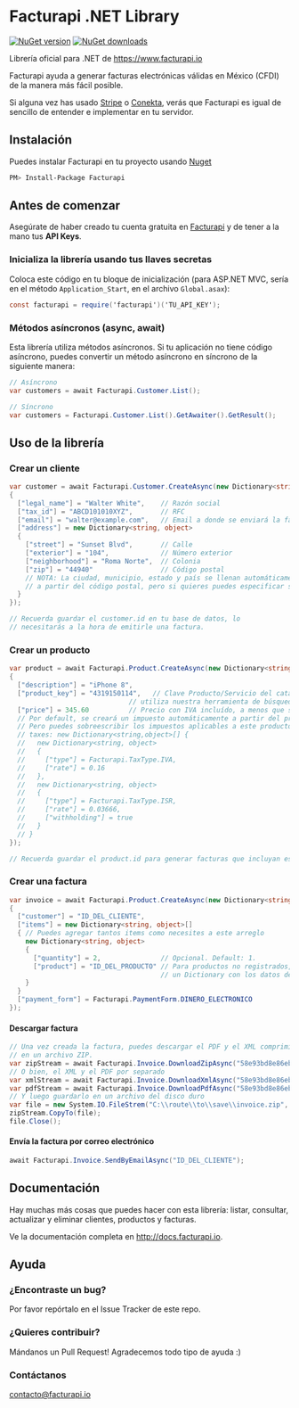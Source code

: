 Facturapi .NET Library
======================

[![NuGet version](https://badge.fury.io/nu/Facturapi.svg)](https://www.nuget.org/packages/Facturapi/)
[![NuGet downloads](https://img.shields.io/nuget/dt/Facturapi.svg)](https://www.nuget.org/packages/Facturapi/)

Librería oficial para .NET de https://www.facturapi.io

Facturapi ayuda a generar facturas electrónicas válidas en México (CFDI) de la manera más fácil posible.

Si alguna vez has usado [Stripe](https://stripe.com) o [Conekta](https://conekta.io), verás que Facturapi es igual de sencillo de entender e implementar en tu servidor.

## Instalación

Puedes instalar Facturapi en tu proyecto usando [Nuget](https://www.nuget.org/)

```bash
PM> Install-Package Facturapi
```

## Antes de comenzar

Asegúrate de haber creado tu cuenta gratuita en [Facturapi](https://www.facturapi.io) y de tener a la mano tus **API Keys**.

### Inicializa la librería usando tus llaves secretas

Coloca este código en tu bloque de inicialización (para ASP.NET MVC, sería en el método `Application_Start`, en el archivo `Global.asax`):

```csharp
const facturapi = require('facturapi')('TU_API_KEY');
```

### Métodos asíncronos (async, await)

Esta librería utiliza métodos asíncronos. Si tu aplicación no tiene código asíncrono, puedes convertir un método asíncrono en síncrono de la siguiente manera:

```csharp
// Asíncrono
var customers = await Facturapi.Customer.List();

// Síncrono
var customers = Facturapi.Customer.List().GetAwaiter().GetResult();
```

## Uso de la librería

### Crear un cliente

```csharp
var customer = await Facturapi.Customer.CreateAsync(new Dictionary<string, object>
{
  ["legal_name"] = "Walter White",    // Razón social
  ["tax_id"] = "ABCD101010XYZ",       // RFC
  ["email"] = "walter@example.com",   // Email a donde se enviará la factura
  ["address"] = new Dictionary<string, object>
  {
    ["street"] = "Sunset Blvd",       // Calle
    ["exterior"] = "104",             // Número exterior
    ["neighborhood"] = "Roma Norte",  // Colonia
    ["zip"] = "44940"                 // Código postal
    // NOTA: La ciudad, municipio, estado y país se llenan automáticamente
    // a partir del código postal, pero si quieres puedes especificar sus valores.
  }
});

// Recuerda guardar el customer.id en tu base de datos, lo
// necesitarás a la hora de emitirle una factura.
```

### Crear un producto

```csharp
var product = await Facturapi.Product.CreateAsync(new Dictionary<string, object>
{
  ["description"] = "iPhone 8",
  ["product_key"] = "4319150114",   // Clave Producto/Servicio del catálogo del SAT. Para obtenerla más fácilmente
                              // utiliza nuestra herramienta de búsqueda de claves en tu dashboard.
  ["price"] = 345.60          // Precio con IVA incluído, a menos que se especifique lo contrario.
  // Por default, se creará un impuesto automáticamente a partir del precio, aplicando el IVA al 16%.
  // Pero puedes sobreescribir los impuestos aplicables a este producto especificando un arreglo de impuestos:
  // taxes: new Dictionary<string,object>[] {
  //   new Dictionary<string, object>
  //   {
  //     ["type"] = Facturapi.TaxType.IVA,
  //     ["rate"] = 0.16
  //   },
  //   new Dictionary<string, object>
  //   {
  //     ["type"] = Facturapi.TaxType.ISR,
  //     ["rate"] = 0.03666,
  //     ["withholding"] = true
  //   }
  // }
});

// Recuerda guardar el product.id para generar facturas que incluyan este producto.
```

### Crear una factura

```csharp
var invoice = await Facturapi.Product.CreateAsync(new Dictionary<string, object>
{
  ["customer"] = "ID_DEL_CLIENTE",
  ["items"] = new Dictionary<string, object>[]
  { // Puedes agregar tantos items como necesites a este arreglo
    new Dictionary<string, object>
    {
      ["quantity"] = 2,               // Opcional. Default: 1.
      ["product"] = "ID_DEL_PRODUCTO" // Para productos no registrados, puedes asignar
                                      // un Dictionary con los datos del producto
    }
  }
  ["payment_form"] = Facturapi.PaymentForm.DINERO_ELECTRONICO
});
```

#### Descargar factura

```csharp
// Una vez creada la factura, puedes descargar el PDF y el XML comprimidos
// en un archivo ZIP.
var zipStream = await Facturapi.Invoice.DownloadZipAsync("58e93bd8e86eb318b019743d");
// O bien, el XML y el PDF por separado
var xmlStream = await Facturapi.Invoice.DownloadXmlAsync("58e93bd8e86eb318b019743d");
var pdfStream = await Facturapi.Invoice.DownloadPdfAsync("58e93bd8e86eb318b019743d");
// Y luego guardarlo en un archivo del disco duro
var file = new System.IO.FileStrem("C:\\route\\to\\save\\invoice.zip", FileMode.Create);
zipStream.CopyTo(file);
file.Close();
```

#### Envía la factura por correo electrónico

```csharp
await Facturapi.Invoice.SendByEmailAsync("ID_DEL_CLIENTE");
```

## Documentación

Hay muchas más cosas que puedes hacer con esta librería: listar, consultar, actualizar y eliminar clientes, productos y facturas.

Ve la documentación completa en http://docs.facturapi.io.

## Ayuda

### ¿Encontraste un bug?

Por favor repórtalo en el Issue Tracker de este repo.

### ¿Quieres contribuir?

Mándanos un Pull Request! Agradecemos todo tipo de ayuda :)

### Contáctanos

contacto@facturapi.io
